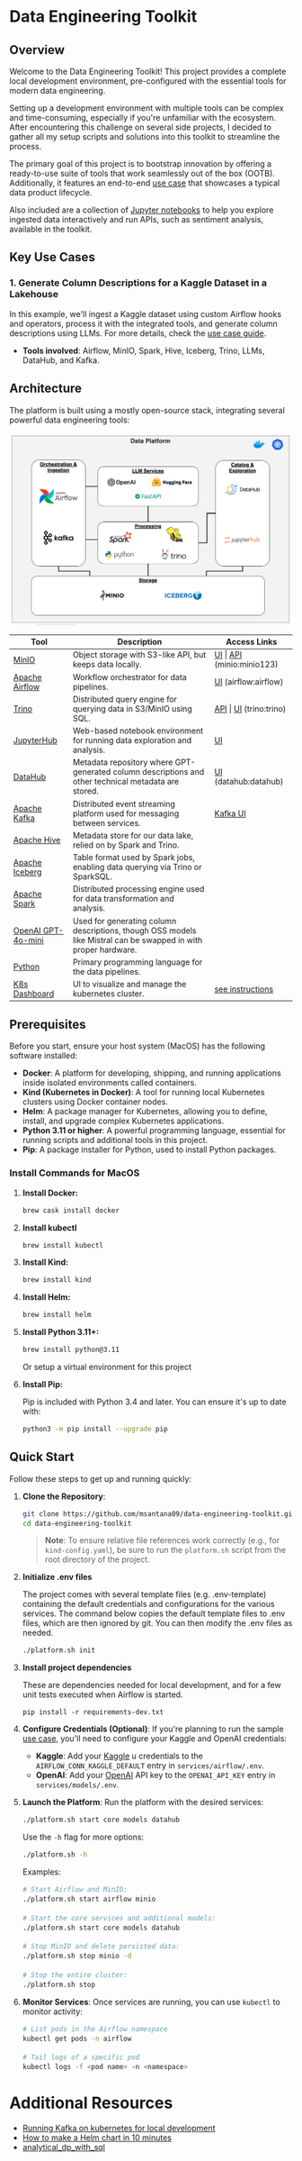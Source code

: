 # Data Engineering Toolkit 

## Overview

Welcome to the Data Engineering Toolkit! This project provides a complete local development environment, pre-configured with the essential tools for modern data engineering.

Setting up a development environment with multiple tools can be complex and time-consuming, especially if you're unfamiliar with the ecosystem. After encountering this challenge on several side projects, I decided to gather all my setup scripts and solutions into this toolkit to streamline the process.

The primary goal of this project is to bootstrap innovation by offering a ready-to-use suite of tools that work seamlessly out of the box (OOTB). Additionally, it features an end-to-end [use case](/UseCase.md) that showcases a typical data product lifecycle.

Also included are a collection of [Jupyter notebooks](/services/jupyter/notebooks/airbnb/) to help you explore ingested data interactively and run APIs, such as sentiment analysis, available in the toolkit.

## Key Use Cases

### 1. Generate Column Descriptions for a Kaggle Dataset in a Lakehouse
In this example, we'll ingest a Kaggle dataset using custom Airflow hooks and operators, process it with the integrated tools, and generate column descriptions using LLMs. For more details, check the [use case guide](/UseCase.md).
- **Tools involved**: Airflow, MinIO, Spark, Hive, Iceberg, Trino, LLMs, DataHub, and Kafka.



## Architecture

The platform is built using a mostly open-source stack, integrating several powerful data engineering tools:

![Platform Overview](images/data_platform_overview.png)

| Tool | Description | Access Links |
| --- | --- | --- |
| [MinIO](https://min.io/) | Object storage with S3-like API, but keeps data locally. | [UI](http://localhost:9001/) \| [API](http://localhost:9000/) (minio:minio123) |
| [Apache Airflow](https://airflow.apache.org/) | Workflow orchestrator for data pipelines. | [UI](http://localhost:8081/) (airflow:airflow) |
| [Trino](https://trino.io/) | Distributed query engine for querying data in S3/MinIO using SQL. | [API](http://localhost:8082/) \| [UI](http://localhost:8082/ui/) (trino:trino) |
| [JupyterHub](https://jupyter.org/hub) | Web-based notebook environment for running data exploration and analysis. | [UI](http://localhost:8083/) |
| [DataHub](https://datahubproject.io/) | Metadata repository where GPT-generated column descriptions and other technical metadata are stored. | [UI](http://localhost:8084/) (datahub:datahub) |
| [Apache Kafka](https://kafka.apache.org/) | Distributed event streaming platform used for messaging between services. | [Kafka UI](http://localhost:9090/) |
| [Apache Hive](https://cwiki.apache.org/confluence/display/hive/design) | Metadata store for our data lake, relied on by Spark and Trino. | |
| [Apache Iceberg](https://iceberg.apache.org/) | Table format used by Spark jobs, enabling data querying via Trino or SparkSQL. | |
| [Apache Spark](https://spark.apache.org/) | Distributed processing engine used for data transformation and analysis. | |
| [OpenAI GPT-4o-mini](https://openai.com/) | Used for generating column descriptions, though OSS models like Mistral can be swapped in with proper hardware. | |
| [Python](https://www.python.org/) | Primary programming language for the data pipelines. | |
| [K8s Dashboard](https://kubernetes.io/docs/tasks/access-application-cluster/web-ui-dashboard/) | UI to visualize and manage the kubernetes cluster. | [see instructions](services/kubernetes-dashboard/README.md)|
## Prerequisites

Before you start, ensure your host system (MacOS) has the following software installed:

- **Docker**: A platform for developing, shipping, and running applications inside isolated environments called containers.
- **Kind (Kubernetes in Docker)**: A tool for running local Kubernetes clusters using Docker container nodes.
- **Helm**: A package manager for Kubernetes, allowing you to define, install, and upgrade complex Kubernetes applications.
- **Python 3.11 or higher**: A powerful programming language, essential for running scripts and additional tools in this project.
- **Pip**: A package installer for Python, used to install Python packages.

### Install Commands for MacOS

1. **Install Docker:**

   ```bash
   brew cask install docker
   ```
2. **Install kubectl**
   ```bash
   brew install kubectl
   ```
2. **Install Kind:**

   ```bash
   brew install kind
   ```

3. **Install Helm:**

   ```bash
   brew install helm
   ```

4. **Install Python 3.11+:**

   ```bash
   brew install python@3.11
   ```

   Or setup a virtual environment for this project

5. **Install Pip:**

   Pip is included with Python 3.4 and later. You can ensure it's up to date with:

   ```bash
   python3 -m pip install --upgrade pip
   ```

## Quick Start

Follow these steps to get up and running quickly:

1. **Clone the Repository**:
   ```bash
   git clone https://github.com/msantana09/data-engineering-toolkit.git
   cd data-engineering-toolkit
   ```

   > **Note**: To ensure relative file references work correctly (e.g., for `kind-config.yaml`), be sure to run the `platform.sh` script from the root directory of the project.


2. **Initialize .env files**

   The project comes with several template files (e.g. .env-template) containing the default credentials and configurations for the various services.  The command below copies the default template files to .env files, which are then ignored by git. You can then modify the .env files as needed.

   ````bash
   ./platform.sh init
   ````
3. **Install project dependencies**

   These are dependencies needed for local development, and for a few unit tests executed when Airflow is started.
   ```
   pip install -r requirements-dev.txt
   ```

4. **Configure Credentials (Optional)**:
   If you're planning to run the sample [use case](/UseCase.md), you'll need to configure your Kaggle and OpenAI credentials:
   - **Kaggle**: Add your [Kaggle](https://www.kaggle.com/) u credentials to the `AIRFLOW_CONN_KAGGLE_DEFAULT` entry in `services/airflow/.env`.
   - **OpenAI**: Add your [OpenAI](https://openai.com/) API key to the `OPENAI_API_KEY` entry in `services/models/.env`.

5. **Launch the Platform**:
   Run the platform with the desired services:
   ```bash
   ./platform.sh start core models datahub
   ```

   Use the `-h` flag for more options:
   ```bash
   ./platform.sh -h
   ```

   Examples:
   ```bash
   # Start Airflow and MinIO:
   ./platform.sh start airflow minio

   # Start the core services and additional models:
   ./platform.sh start core models datahub

   # Stop MinIO and delete persisted data:
   ./platform.sh stop minio -d

   # Stop the entire cluster:
   ./platform.sh stop
   ```
6. **Monitor Services**:
   Once services are running, you can use `kubectl` to monitor activity:
   ```bash
   # List pods in the Airflow namespace
   kubectl get pods -n airflow

   # Tail logs of a specific pod
   kubectl logs -f <pod name> -n <namespace>
   ```
# Additional Resources
- [Running Kafka on kubernetes for local development](https://dev.to/thegroo/running-kafka-on-kubernetes-for-local-development-2a54)
- [How to make a Helm chart in 10 minutes](https://opensource.com/article/20/5/helm-charts)
- [analytical_dp_with_sql](https://github.com/josephmachado/analytical_dp_with_sql/tree/main)
